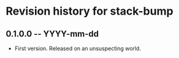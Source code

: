 # Revision history for stack-bump

## 0.1.0.0  -- YYYY-mm-dd

* First version. Released on an unsuspecting world.
